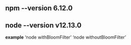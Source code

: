 ## npm --version 6.12.0
## node --version v12.13.0
**example**
‘node withBloomFilter’
‘node withoutBloomFilter’